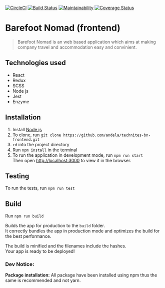 [![CircleCI](https://circleci.com/gh/andela/technites-bn-frontend.svg?style=svg)](https://circleci.com/gh/andela/technites-bn-frontend) [![Build Status](https://travis-ci.org/andela/technites-bn-frontend.svg?branch=develop)](https://travis-ci.org/andela/technites-bn-frontend)
[![Maintainability](https://api.codeclimate.com/v1/badges/9d7545d77daf6cd48fc4/maintainability)](https://codeclimate.com/github/andela/technites-bn-frontend/maintainability) [![Coverage Status](https://coveralls.io/repos/github/andela/technites-bn-frontend/badge.svg)](https://coveralls.io/github/andela/technites-bn-frontend)

# Barefoot Nomad (frontend)
> Barefoot Nomad is an web based application which aims at making company travel and accommodation easy and convinient.

## Technologies used
- React
- Redux
- SCSS
- Node js
- Jest
- Enzyme

## Installation
1. Install [Node js]()
2. To clone, run `git clone https://github.com/andela/technites-bn-frontend.git`
3. `cd` into the project directory
4. Run `npm install` in the terminal
5. To run the application in development mode, run `npm run start`<br />
Then open [http://localhost:3000](http://localhost:3000) to view it in the browser.

## Testing
To run the tests, run `npm run test`

## Build
Run `npm run build`

Builds the app for production to the `build` folder.<br />
It correctly bundles the app in production mode and optimizes the build for the best performance.

The build is minified and the filenames include the hashes.<br />
Your app is ready to be deployed!

### Dev Notice:
**Package installation:** All package have been installed using npm thus the same is recommended and not yarn.